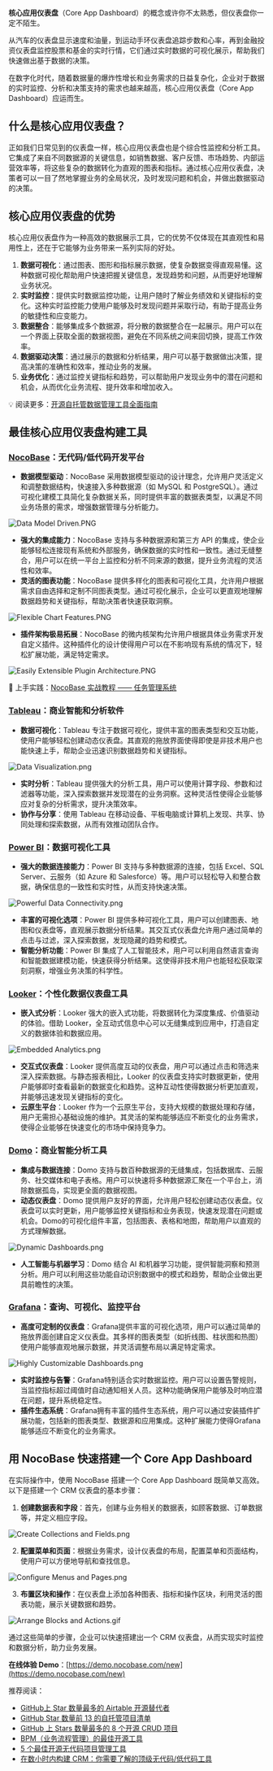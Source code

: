 **核心应用仪表盘**（Core App Dashboard）的概念或许你不太熟悉，但仪表盘你一定不陌生。

从汽车的仪表盘显示速度和油量，到运动手环仪表盘追踪步数和心率，再到金融投资仪表盘监控股票和基金的实时行情，它们通过实时数据的可视化展示，帮助我们快速做出基于数据的决策。

在数字化时代，随着数据量的爆炸性增长和业务需求的日益复杂化，企业对于数据的实时监控、分析和决策支持的需求也越来越高，核心应用仪表盘（Core App Dashboard）应运而生。

## 什么是核心应用仪表盘？

正如我们日常见到的仪表盘一样，核心应用仪表盘也是个综合性监控和分析工具。它集成了来自不同数据源的关键信息，如销售数据、客户反馈、市场趋势、内部运营效率等，将这些复杂的数据转化为直观的图表和指标。通过核心应用仪表盘，决策者可以一目了然地掌握业务的全局状况，及时发现问题和机会，并做出数据驱动的决策。

## 核心应用仪表盘的优势

核心应用仪表盘作为一种高效的数据展示工具，它的优势不仅体现在其直观性和易用性上，还在于它能够为业务带来一系列实际的好处。

1. **数据可视化**：通过图表、图形和指标展示数据，使复杂数据变得直观易懂。这种数据可视化帮助用户快速把握关键信息，发现趋势和问题，从而更好地理解业务状况。
2. **实时监控**：提供实时数据监控功能，让用户随时了解业务绩效和关键指标的变化。这种实时监控能力使用户能够及时发现问题并采取行动，有助于提高业务的敏捷性和应变能力。
3. **数据整合**：能够集成多个数据源，将分散的数据整合在一起展示。用户可以在一个界面上获取全面的数据视图，避免在不同系统之间来回切换，提高工作效率。
4. **数据驱动决策**：通过展示的数据和分析结果，用户可以基于数据做出决策，提高决策的准确性和效率，推动业务的发展。
5. **业务优化**：通过监控关键指标和趋势，可以帮助用户发现业务中的潜在问题和机会，从而优化业务流程、提升效率和增加收入。

💡 阅读更多：[开源自托管数据管理工具全面指南](https://www.nocobase.com/cn/blog/data-transformation-tools)

## 最佳核心应用仪表盘构建工具

### [NocoBase](https://www.nocobase.com/)：无代码/低代码开发平台

* **数据模型驱动**：NocoBase 采用数据模型驱动的设计理念，允许用户灵活定义和调整数据结构，快速接入多种数据源（如 MySQL 和 PostgreSQL）。通过可视化建模工具简化复杂数据关系，同时提供丰富的数据表类型，以满足不同业务场景的需求，增强数据管理与分析能力。

![Data Model Driven.PNG](https://static-docs.nocobase.com/96f1b61b8f21b715ab001112e008b04d.PNG)

* **强大的集成能力**：NocoBase 支持与多种数据源和第三方 API 的集成，使企业能够轻松连接现有系统和外部服务，确保数据的实时性和一致性。通过无缝整合，用户可以在统一平台上监控和分析不同来源的数据，提升业务流程的灵活性和效率。
* **灵活的图表功能**：NocoBase 提供多样化的图表和可视化工具，允许用户根据需求自由选择和定制不同图表类型。通过可视化展示，企业可以更直观地理解数据趋势和关键指标，帮助决策者快速获取洞察。

![Flexible Chart Features.PNG](https://static-docs.nocobase.com/b9c17fd149addc7ef29435b01abb3632.PNG)

* **插件架构极易拓展**：NocoBase 的微内核架构允许用户根据具体业务需求开发自定义插件。这种插件化的设计使得用户可以在不影响现有系统的情况下，轻松扩展功能，满足特定需求。

![Easily Extensible Plugin Architecture.PNG](https://static-docs.nocobase.com/f5f2c8056c536f0edf54115f5cedba28.PNG)

🙌 上手实践：[NocoBase 实战教程 —— 任务管理系统](https://www.nocobase.com/cn/tutorials/task-tutorial-introduction)

### [Tableau](https://www.tableau.com/)：商业智能和分析软件

* **数据可视化**：Tableau 专注于数据可视化，提供丰富的图表类型和交互功能，使用户能够轻松创建动态仪表盘。其直观的拖放界面使得即使是非技术用户也能快速上手，帮助企业迅速识别数据趋势和关键指标。

![Data Visualization.png](https://static-docs.nocobase.com/1533ec03c82ee152b7a249dcc3d11fdb.png)

* **实时分析**：Tableau 提供强大的分析工具，用户可以使用计算字段、参数和过滤器等功能，深入探索数据并发现潜在的业务洞察。这种灵活性使得企业能够应对复杂的分析需求，提升决策效率。
* **协作与分享**：使用 Tableau 在移动设备、平板电脑或计算机上发现、共享、协同处理和探索数据，从而有效推动团队合作。

### [Power BI](https://powerbi.microsoft.com/)：数据可视化工具

* **强大的数据连接能力**：Power BI 支持与多种数据源的连接，包括 Excel、SQL Server、云服务（如 Azure 和 Salesforce）等。用户可以轻松导入和整合数据，确保信息的一致性和实时性，从而支持快速决策。

![Powerful Data Connectivity.png](https://static-docs.nocobase.com/a293b1baa40c1ea8c5f3e51c0f3b20fc.png)

* **丰富的可视化选项**：Power BI 提供多种可视化工具，用户可以创建图表、地图和仪表盘等，直观展示数据分析结果。其交互式仪表盘允许用户通过简单的点击与过滤，深入探索数据，发现隐藏的趋势和模式。
* **智能分析功能**：Power BI 集成了人工智能技术，用户可以利用自然语言查询和智能数据建模功能，快速获得分析结果。这使得非技术用户也能轻松获取深刻洞察，增强业务决策的科学性。

### [Looker](https://looker.com/)：个性化数据仪表盘工具

* **嵌入式分析**：Looker 强大的嵌入式功能，将数据转化为深度集成、价值驱动的体验。借助 Looker，全互动式信息中心可以无缝集成到应用中，打造自定义的数据体验和数据应用。

![Embedded Analytics.png](https://static-docs.nocobase.com/50004621a42c024bd6868f66140eb7b2.png)

* **交互式仪表盘**：Looker 提供高度互动的仪表盘，用户可以通过点击和筛选来深入探索数据。与静态报表相比，Looker 的仪表盘支持实时数据更新，使用户能够即时查看最新的数据变化和趋势。这种互动性使得数据分析更加直观，并能够迅速发现关键指标的变化。
* **云原生平台**：Looker 作为一个云原生平台，支持大规模的数据处理和存储，用户无需担心基础设施的维护。其灵活的架构能够适应不断变化的业务需求，使得企业能够在快速变化的市场中保持竞争力。

### [Domo](https://www.domo.com/)：商业智能分析工具

* **集成与数据连接**：Domo 支持与数百种数据源的无缝集成，包括数据库、云服务、社交媒体和电子表格。用户可以快速将多种数据源汇聚在一个平台上，消除数据孤岛，实现更全面的数据视图。
* **动态仪表盘**：Domo 提供用户友好的界面，允许用户轻松创建动态仪表盘。仪表盘可以实时更新，用户能够监控关键指标和业务表现，快速发现潜在问题或机会。Domo的可视化组件丰富，包括图表、表格和地图，帮助用户以直观的方式理解数据。

![Dynamic Dashboards.png](https://static-docs.nocobase.com/8189abaff8650b01b4c40a79d06c6fda.png)

* **人工智能与机器学习**：Domo 结合 AI 和机器学习功能，提供智能洞察和预测分析。用户可以利用这些功能自动识别数据中的模式和趋势，帮助企业做出更具前瞻性的决策。

### [Grafana](https://grafana.com/)：查询、可视化、监控平台

* **高度可定制的仪表盘**：Grafana提供丰富的可视化选项，用户可以通过简单的拖放界面创建自定义仪表盘。其多样的图表类型（如折线图、柱状图和热图）使用户能够直观地展示数据，并灵活调整布局以满足特定需求。

![Highly Customizable Dashboards.png](https://static-docs.nocobase.com/4cfa8f673801d43f60934b2e9f1629e6.png)

* **实时监控与告警**：Grafana特别适合实时数据监控。用户可以设置告警规则，当监控指标超过阈值时自动通知相关人员。这种功能确保用户能够及时响应潜在问题，提升系统稳定性。
* **插件生态系统**：Grafana拥有丰富的插件生态系统，用户可以通过安装插件扩展功能，包括新的图表类型、数据源和应用集成。这种扩展能力使得Grafana能够适应不断变化的业务需求。

## 用 NocoBase 快速搭建一个 Core App Dashboard

在实际操作中，使用 NocoBase 搭建一个 Core App Dashboard 既简单又高效。以下是搭建一个 CRM 仪表盘的基本步骤：

1. **创建数据表和字段**：首先，创建与业务相关的数据表，如顾客数据、订单数据等，并定义相应字段。

![Create Collections and Fields.png](https://static-docs.nocobase.com/4d45ea860097b8f9f1f7863acb332bbd.png)

2. **配置菜单和页面**：根据业务需求，设计仪表盘的布局，配置菜单和页面结构，使用户可以方便地导航和查找信息。

![Configure Menus and Pages.png](https://static-docs.nocobase.com/31536cd42b4bf43f17950b0162c0aaa7.png)

3. **布置区块和操作**：在仪表盘上添加各种图表、指标和操作区块，利用灵活的图表功能，展示关键数据和趋势。

![Arrange Blocks and Actions.gif](https://static-docs.nocobase.com/a4a1f6874ca6dfeb9edda95da5188744.gif)

通过这些简单的步骤，企业可以快速搭建出一个 CRM 仪表盘，从而实现实时监控和数据分析，助力业务发展。

**在线体验 Demo**：[https://demo.nocobase.com/new](https://demo.nocobase.com/new)

推荐阅读：

* [GitHub上 Star 数量最多的 Airtable 开源替代者](https://www.nocobase.com/cn/blog/open-source-airtable-alternatives)
* [GitHub Star 数量前 13 的自托管项目清单](https://www.nocobase.com/cn/blog/self-hsosted-projects-list)
* [GitHub 上 Stars 数量最多的 8 个开源 CRUD 项目](https://www.nocobase.com/cn/blog/crud-projects)
* [BPM（业务流程管理）的最佳开源工具](https://www.nocobase.com/cn/blog/open-source-tools-for-bpm)
* [5 个最佳开源无代码项目管理工具](https://www.nocobase.com/cn/blog/project-management-tools)
* [在数小时内构建 CRM：你需要了解的顶级无代码/低代码工具](https://www.nocobase.com/cn/blog/low-code-no-code-crm-builder)
